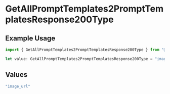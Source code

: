 # GetAllPromptTemplates2PromptTemplatesResponse200Type

## Example Usage

```typescript
import { GetAllPromptTemplates2PromptTemplatesResponse200Type } from "@orq-ai/node/models/operations";

let value: GetAllPromptTemplates2PromptTemplatesResponse200Type = "image_url";
```

## Values

```typescript
"image_url"
```